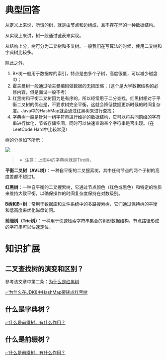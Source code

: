 # 典型回答
从定义上来说，所谓的树，就是由节点和边组成，且不存在环的一种数据结构。



从实现上来讲，树一般通过链表来实现。



从结构上分，树可分为二叉树和多叉树。一般我们在写算法的时候，使用二叉树和字典树比较多。



除此之外，

1. B*树一般用于数据库的索引，特点是由多个子树，高度很低，可以减少磁盘IO；
2. 霍夫曼树一般通过哈夫曼编码做数据的无损压缩；（这个是大学数据结构的必修内容，但是面试一般不考）
3. 红黑树和平衡二叉树因为是有序的，所以经常用于二分查找，红黑树相对于平衡二叉树的优点是，不要求树完全平衡，这就会降低数据更新时候的时间复杂度。Java中的HashMap就会通过红黑树来进行查找；
4. 字典树一般是针对一组字符串进行维护的数据结构，它可以将共同前缀的字符串进行优化，节省存储空间，同时可以快速查询某个字符串是否出现。（在LeetCode Hard中比较常见）

树的分类如下所示：

![](https://cdn.nlark.com/yuque/0/2023/png/719664/1676790533990-dbdc9fc3-6a18-4c42-a2ff-da17aef3db29.png)

> + 注意：上图中的字典树就是Tire树，
>





**平衡二叉树（AVL树）**：一种自平衡的二叉搜索树，其中任何节点的两个子树的高度差都不超过1。

**红黑树**：一种自平衡的二叉搜索树，它通过节点颜色（红色或黑色）和特定的性质来维持大致平衡，以确保操作的时间复杂度保持在对数级别。

**B树和B+树**：常用于数据库和文件系统中的多路搜索树，它们通过保持树的平衡和低高度来优化磁盘访问。

**前缀树（Trie树）**：一种用于快速检索字符串集合的树形数据结构，节点路径形成的字符串可以快速定位。

<font style="color:rgb(13, 13, 13);"></font>

# 知识扩展
## 二叉查找树的演变和区别？
参考该文章中第二条：[为什么是红黑树](https://www.yuque.com/hollis666/qyhor6/zx609g)

[✅为什么在JDK8中HashMap要转成红黑树](https://www.yuque.com/hollis666/qyhor6/zx609g)

## 什么是字典树？
[✅什么是前缀树，有什么作用？](https://www.yuque.com/hollis666/qyhor6/waqku6qab64aow90)

## 什么是前缀树？


[✅什么是前缀树，有什么作用？](https://www.yuque.com/hollis666/qyhor6/waqku6qab64aow90)

